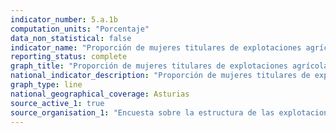 ```yaml
---
indicator_number: 5.a.1b
computation_units: "Porcentaje"
data_non_statistical: false
indicator_name: "Proporción de mujeres titulares de explotaciones agrícolas, respecto al total de titulares de explotaciones agrícolas"
reporting_status: complete
graph_title: "Proporción de mujeres titulares de explotaciones agrícolas, respecto al total de titulares de explotaciones agrícolas"
national_indicator_description: "Proporción de mujeres titulares de explotaciones agrícolas, respecto al total de titulares de explotaciones agrícolas"
graph_type: line
national_geographical_coverage: Asturias
source_active_1: true
source_organisation_1: "Encuesta sobre la estructura de las explotaciones agrícolas, INE"
---
```

